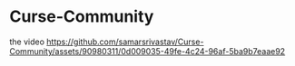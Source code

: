 # Curse-Community
the video 
https://github.com/samarsrivastav/Curse-Community/assets/90980311/0d009035-49fe-4c24-96af-5ba9b7eaae92

